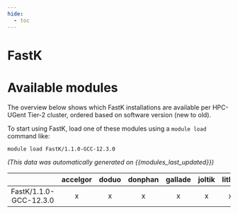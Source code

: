 ```yaml
---
hide:
  - toc
---
```


FastK
=====

# Available modules


The overview below shows which FastK installations are available per HPC-UGent Tier-2 cluster, ordered based on software version (new to old).

To start using FastK, load one of these modules using a `module load` command like:

```shell
module load FastK/1.1.0-GCC-12.3.0
```

*(This data was automatically generated on {{modules_last_updated}})*

| |accelgor|doduo|donphan|gallade|joltik|litleo|shinx|
| :---: | :---: | :---: | :---: | :---: | :---: | :---: | :---: |
|FastK/1.1.0-GCC-12.3.0|x|x|x|x|x|x|x|
